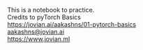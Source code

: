 This is a notebook to practice. 
<br>Credits to pyTorch Basics<br>
https://jovian.ai/aakashns/01-pytorch-basics<br>
aakashns@jovian.ai<br>
https://www.jovian.ml<br>

